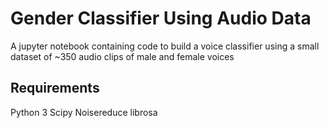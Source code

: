 # Gender Classifier Using Audio Data

A jupyter notebook containing code to build a voice classifier using a small dataset of ~350 audio clips of male and female voices

## Requirements

Python 3 
Scipy
Noisereduce
librosa

